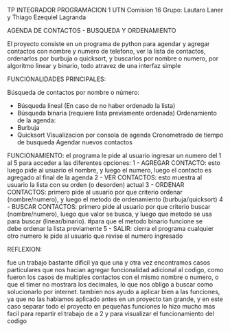 TP INTEGRADOR PROGRAMACION 1 UTN
Comision 16
Grupo: Lautaro Laner y Thiago Ezequiel Lagranda

AGENDA DE CONTACTOS - BUSQUEDA Y ORDENAMIENTO

El proyecto consiste en un programa de python para agendar y agregar contactos con nombre y numero de telefono,
ver la lista de contactos, ordenarlos por burbuja o quicksort, y buscarlos por 
nombre o numero, por algoritmo linear y binario, todo atravez de una interfaz simple

FUNCIONALIDADES PRINCIPALES:

Búsqueda de contactos por nombre o número:
  - Búsqueda lineal (En caso de no haber ordenado la lista)
  - Búsqueda binaria (requiere lista previamente ordenada)
Ordenamiento de la agenda:
  - Burbuja
  - Quicksort
Visualizacion por consola de agenda
Cronometrado de tiempo de busqueda
Agendar nuevos contactos

FUNCIONAMIENTO:
el programa le pide al usuario ingresar un numero del 1 al 5 para acceder a las diferentes opciones:
1 - AGREGAR CONTACTO:
    esto luego pide al usuario el nombre, y luego el numero, luego el contacto es agregado al final de la agenda
2 - VER CONTACTOS:
    esto muestra al usuario la lista con su orden (o desorden) actual
3 - ORDENAR CONTACTOS:
    primero pide al usuario por que criterio ordenar (nombre/numero), y luego el metodo de ordenamiento (burbuja/quicksort)
4 - BUSCAR CONTACTOS:
    primero pide al usuario por que criterio buscar (nombre/numero), luego que valor se busca,
    y luego que metodo se usa para buscar (linear/binario). #para que el metodo binario funcione se  
    debe ordenar la lista previamente
5 - SALIR:
    cierra el programa
cualquier otro numero le pide al usuario que revise el numero ingresado

REFLEXION:

fue un trabajo bastante dificil ya que una y otra vez encontramos casos particulares que nos hacian agregar funcionalidad adicional al codigo,
como fueron los casos de multiples contactos con el mismo nombre o numero,
o que el timer no mostrara los decimales, lo que nos obligo a buscar como solucionarlo por internet.
tambien nos ayudo a aplicar bien a las funciones, ya que no las habiamos aplicado antes en un proyecto tan grande, y en este caso separar todo el proyecto en pequeñas funciones lo hizo mucho
mas facil para repartir el trabajo de a 2 y para visualizar el funcionamiento del codigo
